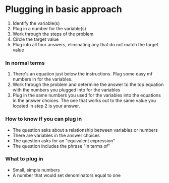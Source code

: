 # Plugging in basic approach

1. Identify the variable(s)
2. Plug in a number for the variable(s)
3. Work through the steps of the problem
4. Circle the target value
5. Plug into all four answers, eliminating any that do not match the target value

### In normal terms

1. There's an equation just below the instructions. Plug some easy mf numbers in for the variables. 
2. Work through the problem and determine the answer to the top equation with the numbers you plugged into for the variables
3. Plug in the same numbers you used for the variables into the equations in the answer choices. The one that works out to the same value you located in step 2 is your answer. 

### How to know if you can plug in 

- The question asks about a relationship between variables or numbers
- There are variables in the answer choices
- The question asks for an "equivalent expression"
- The question includes the phrase "in terms of"

### What to plug in 

- Small, simple numbers
- A number that would set denominators equal to one 
